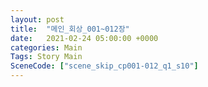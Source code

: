 ```yaml
---
layout: post
title:  "메인_회상_001~012장"
date:   2021-02-24 05:00:00 +0000
categories: Main
Tags: Story Main
SceneCode: ["scene_skip_cp001-012_q1_s10"]
---
```

